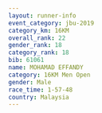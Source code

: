 ```yaml
---
layout: runner-info 
event_category: jbu-2019 
category_km: 16KM  
overall_rank: 22
gender_rank: 18
category_rank: 18
bib: 61061
name: MOHAMAD EFFANDY
category: 16KM Men Open
gender: Male
race_time: 1-57-48
country: Malaysia
---
```

